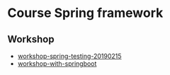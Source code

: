 # Course Spring framework


## Workshop
* [workshop-spring-testing-20190215](https://github.com/up1/workshop-spring-testing-20190215)
* [workshop-with-springboot](https://github.com/up1/workshop-with-springboot)
